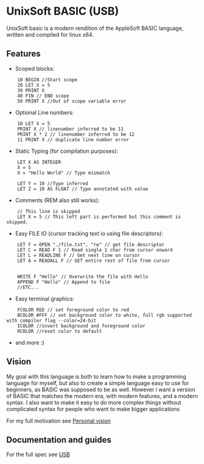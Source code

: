 # UnixSoft BASIC (USB)

UnixSoft basic is a modern rendition of the AppleSoft BASIC language, written and compiled for linux x64.

## Features

-   Scoped blocks:

```basic
    10 BEGIN //Start scope
    20 LET X = 5
    30 PRINT X
    40 FIN // END scope
    50 PRINT X //Out of scope variable error
```

-   Optional Line numbers:

```basic
    10 LET X = 5
    PRINT X // linenumber inferred to be 11
    PRINT X * 2 // linenumber inferred to be 12
    11 PRINT X // duplicate line number error
```

-   Static Typing (for compilation purposes):

```basic
    LET X AS INTEGER
    X = 5
    X = "Hello World" // Type mismatch

    LET Y = 10 //Type inferred
    LET Z = 10 AS FLOAT // Type annotated with value
```

-   Comments (REM also still works):

```basic
    // This line is skipped
    LET X = 5 // This left part is performed but this comment is skipped.
```

-   Easy FILE IO (cursor tracking text io using file descriptors):

```basic
    LET F = OPEN "./file.txt", "rw" // get file descriptor
    LET C = READ F 1 // Read single 1 char from cursor onward
    LET L = READLINE F // Get next line on cursor
    LET A = READALL F // GET entire rest of file from cursor


    WRITE F "Hello" // Overwrite the file with Hello
    APPEND F "Hello" // Append to file
    //ETC...
```

-   Easy terminal graphics:

```basic
    FCOLOR RED // set foreground color to red
    BCOLOR #FFF // set background color to white, full rgb supported with compiler flag --color=24-bit
    ICOLOR //invert background and foreground color
    RCOLOR //reset color to default
```

-   and more :)

## Vision

My goal with this language is both to learn how to make a programming language for myself, but also to create a simple language easy to use for beginners, as BASIC was supposed to be as well. However i want a version of BASIC that matches the modern era, with modern features, and a modern syntax. I also want to make it easy to do more complex things without complicated syntax for people who want to make bigger applications

For my full motivation see [Personal vision](https://theexiledcat.github.io/UnixSoft-Basic/personal-vision.html)

## Documentation and guides

For the full spec see [USB](https://theexiledcat.github.io/UnixSoft-Basic/USB.html)
